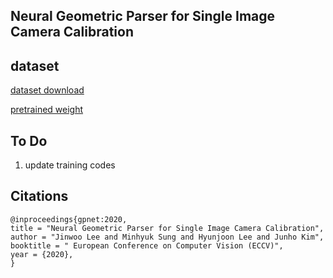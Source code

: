 ## Neural Geometric Parser for Single Image Camera Calibration

## dataset

[dataset download](https://drive.google.com/drive/folders/1ZfA1GByDByrOFGyFA2e_B5PnRef4Dyrr?usp=sharing)

[pretrained weight](https://drive.google.com/file/d/1Hct1ES7XUael6vr2YsD7TR9QtRNNt0y4/view?usp=sharing)

## To Do
1. update training codes

## Citations
```
@inproceedings{gpnet:2020,
title = "Neural Geometric Parser for Single Image Camera Calibration",
author = "Jinwoo Lee and Minhyuk Sung and Hyunjoon Lee and Junho Kim",
booktitle = " European Conference on Computer Vision (ECCV)",
year = {2020},
}
```
